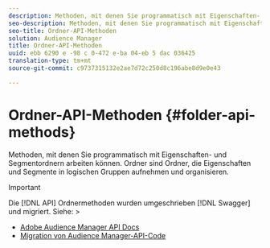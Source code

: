 ```yaml
---
description: Methoden, mit denen Sie programmatisch mit Eigenschaften- und Segmentordnern arbeiten können. Ordner sind Ordner, die Eigenschaften und Segmente in logischen Gruppen aufnehmen und organisieren.
seo-description: Methoden, mit denen Sie programmatisch mit Eigenschaften- und Segmentordnern arbeiten können. Ordner sind Ordner, die Eigenschaften und Segmente in logischen Gruppen aufnehmen und organisieren.
seo-title: Ordner-API-Methoden
solution: Audience Manager
title: Ordner-API-Methoden
uuid: ebb 6290 e -98 c 0-472 e-ba 04-eb 5 dac 036425
translation-type: tm+mt
source-git-commit: c9737315132e2ae7d72c250d8c196abe8d9e0e43

---
```



# Ordner-API-Methoden {#folder-api-methods}

Methoden, mit denen Sie programmatisch mit Eigenschaften- und Segmentordnern arbeiten können. Ordner sind Ordner, die Eigenschaften und Segmente in logischen Gruppen aufnehmen und organisieren.

<!-- api-folders.xml -->

>[!IMPORTANT]
>
>Die [!DNL API] Ordnermethoden wurden umgeschrieben [!DNL Swagger] und migriert. Siehe:  &gt;
>* [Adobe Audience Manager API Docs](https://bank.demdex.com/portal/swagger/index.html)
>* [Migration von Audience Manager-API-Code](../../api/api-swagger-migration.md)